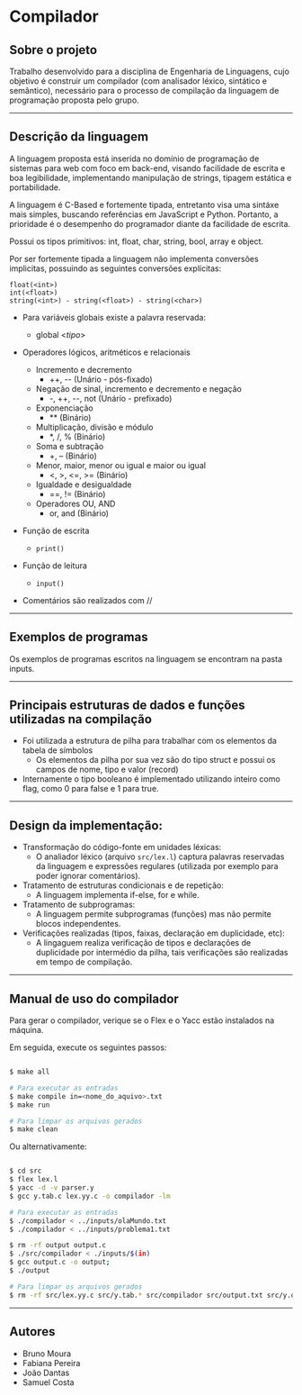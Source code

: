 # Compilador

## Sobre o projeto

Trabalho desenvolvido para a disciplina de Engenharia de Linguagens, cujo objetivo é construir um compilador (com analisador léxico, sintático e semântico), necessário para o processo de compilação da linguagem de programação proposta pelo grupo.

---
## Descrição da linguagem

A linguagem proposta está inserida no domínio de programação de sistemas para web com foco em back-end, visando facilidade de escrita e boa legibilidade, implementando manipulação de strings, tipagem estática e portabilidade.

A linguagem é C-Based e fortemente tipada, entretanto visa uma sintáxe mais simples, buscando referências em JavaScript e Python. Portanto, a prioridade é o desempenho do programador diante da facilidade de escrita.

Possui os tipos primitivos: int, float, char, string, bool, array e object.

Por ser fortemente tipada a linguagem não implementa conversões implicitas, possuindo as seguintes conversões explícitas:
```
float(<int>)
int(<float>)
string(<int>) - string(<float>) - string(<char>)
```

- Para variáveis globais existe a palavra reservada:
    - global <_tipo_> 
- Operadores lógicos, aritméticos e relacionais
    - Incremento e decremento
        - ++, -- (Unário - pós-fixado)
    - Negação de sinal, incremento e decremento e negação
        - -, ++, --, not (Unário - prefixado)
    - Exponenciação
        - ** (Binário)
    - Multiplicação, divisão e módulo
        - *, /, % (Binário)
    - Soma e subtração
        - +, – (Binário)
    - Menor, maior, menor ou igual e maior ou igual
        - <, >, <=, >= (Binário)
    - Igualdade e desigualdade
        - ==, !=  (Binário)
    - Operadores OU, AND
        - or, and (Binário)

- Função de escrita
    - `print()`
- Função de leitura
    - `input()`
- Comentários são realizados com //
---

## Exemplos de programas
Os exemplos de programas escritos na linguagem se encontram na pasta inputs.

---
## Principais estruturas de dados e funções utilizadas na compilação
- Foi utilizada a estrutura de pilha para trabalhar com os elementos da tabela de símbolos
    - Os elementos da pilha por sua vez são do tipo struct e possui os campos de nome, tipo e valor (record)
- Internamente o tipo booleano é implementado utilizando inteiro como flag, como 0 para false e 1 para true.    
---

## Design da implementação:
- Transformação do código-fonte em unidades léxicas:
    - O analiador léxico (arquivo `src/lex.l`) captura palavras reservadas da linguagem e expressões regulares (utilizada por exemplo para poder ignorar comentários).
- Tratamento de estruturas condicionais e de repetição:
    - A linguagem implementa if-else, for e while.
- Tratamento de subprogramas:
    - A linguagem permite subprogramas (funções) mas não permite blocos independentes. 
- Verificações realizadas (tipos, faixas, declaração em duplicidade, etc):
    - A lingaguem realiza verificação de tipos e declarações de duplicidade por intermédio da pilha, tais verificações são realizadas em tempo de compilação.
---

## Manual de uso do compilador

Para gerar o compilador, verique se o Flex e o Yacc estão instalados na máquina.

Em seguida, execute os seguintes passos:

```bash

$ make all

# Para executar as entradas
$ make compile in=<nome_do_aquivo>.txt
$ make run

# Para limpar os arquivos gerados
$ make clean
```

Ou alternativamente:

```bash

$ cd src
$ flex lex.l
$ yacc -d -v parser.y
$ gcc y.tab.c lex.yy.c -o compilador -lm

# Para executar as entradas
$ ./compilador < ../inputs/olaMundo.txt
$ ./compilador < ../inputs/problema1.txt

$ rm -rf output output.c
$ ./src/compilador < ./inputs/$(in)
$ gcc output.c -o output; 
$ ./output

# Para limpar os arquivos gerados
$ rm -rf src/lex.yy.c src/y.tab.* src/compilador src/output.txt src/y.output
```

---

## Autores

- Bruno Moura
- Fabiana Pereira
- João Dantas
- Samuel Costa
